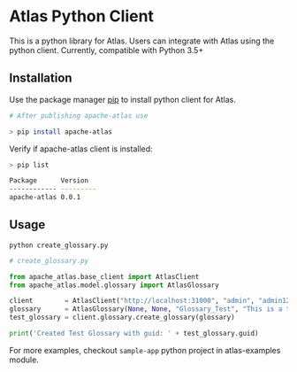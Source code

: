 # Atlas Python Client

This is a python library for Atlas. Users can integrate with Atlas using the python client.
Currently, compatible with Python 3.5+

## Installation

Use the package manager [pip](https://pip.pypa.io/en/stable/) to install python client for Atlas.

```bash
# After publishing apache-atlas use

> pip install apache-atlas
```

Verify if apache-atlas client is installed:
```bash
> pip list

Package      Version
------------ ---------
apache-atlas 0.0.1
```

## Usage

```python create_glossary.py```
```python
# create_glossary.py

from apache_atlas.base_client import AtlasClient
from apache_atlas.model.glossary import AtlasGlossary

client        = AtlasClient("http://localhost:31000", "admin", "admin123")
glossary      = AtlasGlossary(None, None, "Glossary_Test", "This is a test Glossary")
test_glossary = client.glossary.create_glossary(glossary)

print('Created Test Glossary with guid: ' + test_glossary.guid)
```
For more examples, checkout `sample-app` python  project in atlas-examples module.